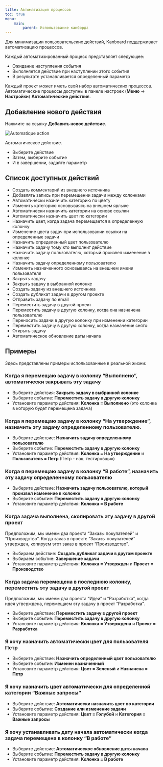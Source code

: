 ```yaml
---
title: Автоматизация процессов
toc: true
menu:
    main:
        parent: Использование канборда
---
```


Для минимизации пользовательских действий, Kanboard поддерживает автоматизацию процессов.

Каждый автоматизированный процесс представляет следующее:

-   Ожидание наступления события
-   Выполняется действие при наступлении этого события
-   В результате устанавливается определенный параметр

Каждый проект может иметь свой набор автоматических процессов. Автоматические процессы доступны в панеле настроек (**Меню** -> **Настройки**) **Автоматические действия**.

Добавление нового действия
--------------------------

Нажмите на ссылку **Добавить новое действие**.

![Automatique action](/images/v1/automatic-action-creation.png)

Автоматическое действие.

-   Выберите действие
-   Затем, выберите событие
-   И в завершении, задайте параметр


Список доступных действий
-------------------------

-   Создать комментарий из внешнего источника
-   Добавлять запись при перемещении задачи между колонками
-   Автоматически назначить категорию по цвету
-   Изменить категорию основываясь на внешнем ярлыке
-   Автоматически назначить категории на основе ссылки
-   Автоматически назначить цвет по категории
-   Назначить цвет, когда задача перемещается в определенную колонку
-   Изменение цвета задач при использовании ссылки на определенные задачи
-   Назначить определенный цвет пользователю
-   Назначить задачу тому кто выполнит действие
-   Назначить задачу пользователю, который произвел изменение в колонке
-   Назначить задачу определенному пользователю
-   Изменить назначенного основываясь на внешнем имени пользователя
-   Закрыть задачу
-   Закрыть задачу в выбранной колонке
-   Создать задачу из внешнего источника
-   Создать дубликат задачи в другом проекте
-   Отправить задачу по email
-   Переместить задачу в другой проект
-   Переместить задачу в другую колонку, когда она назначена пользователю
-   Переносить задачи в другую колонку при изменении категории
-   Переместить задачу в другую колонку, когда назначение снято
-   Открыть задачу
-   Автоматическое обновление даты начала

Примеры
-------

Здесь представлены примеры использованные в реальной жизни:

### Когда я перемещаю задачу в колонку “Выполнено”, автоматически закрывать эту задачу

-   Выберите действия: **Закрыть задачу в выбранной колонке**
-   Выберите событие: **Переместить задачу в другую колонку**
-   Установите параметр действия: **Колонка = Выполнено** (это колонка в которую будет перемещена задача)

### Когда я перемещаю задачу в колонку “На утверждение”, назначить эту задачу определенному пользователю.

-   Выберите действие: **Назначить задачу определенному пользователю**
-   Выберите событие: **Переместить задачу в другую колонку**
-   Установите параметр действия: **Колонка = На утверждение** и **Пользователь = Петр** (Петр - наш тестировщик)

### Когда я перемещаю задачу в колонку “В работе”, назначить эту задачу определенному пользователю

-   Выберите действие: **Назначить задачу пользователю, который произвел изменение в колонке**
-   Выберите событие: **Переместить задачу в другую колонку**
-   Установите параметр действия: **Колонка = В работе**


### Когда задача выполнена, скопировать эту задачу в другой проект

Предположим, мы имеем два проекта “Заказы покупателей” и “Производство”. Когда заказ в проекте “Заказы покупателей” утвержден, копируем этот заказ в проект “Производство”.

-   Выбираем действие: **Создать дубликат задачи в другом проекте**
-   Выбираем событие: **Завершение задачи**
-   Установите параметр действия: **Колонка = Утвержден** и **Проект = Производство**


### Когда задача перемещена в последнюю колонку, переместить эту задачу в другой проект

Предположим, мы имеем два проекта “Идеи” и “Разработка”, когда идея утверждена, перемещаем эту задачу в проект “Разработка”.

-   Выберите действие: **Переместить задачу в другой проект**
-   Выберите событие: **Переместить задачу в другую колонку**
-   Установите параметр действия: **Колонка = Утверждена** и **Проект = Разработка**

### Я хочу назначить автоматически цвет для пользователя Петр

-   Выберите действие: **Назначить определенный цвет пользователю**
-   Выберите событие: **Изменен назначенный**
-   Установите параметр действия: **Цвет = Зеленый** и **Назначена = Петр**


### Я хочу назначить цвет автоматически для определенной категории “Важные запросы”

-   Выберите действие: **Автоматически назначить цвет по категории**
-   Выберите событие: **Создание или изменение задачи**
-   Установите параметр действия: **Цвет = Голубой** и **Категория = Важные запросы**


### Я хочу устанавливать дату начала автоматически когда задача перемещена в колонку “В работе”

-   Выберите действие: **Автоматическое обновление даты начала**
-   Выберите событие: **Переместить задачу в другую колонку**
-   Установите параметр действия: **Колонка = В работе**
